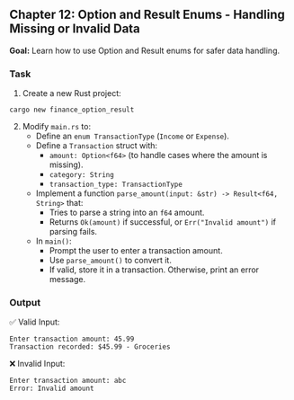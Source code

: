 ## Chapter 12: Option and Result Enums - Handling Missing or Invalid Data

**Goal:** Learn how to use Option and Result enums for safer data handling.

### Task
1. Create a new Rust project:
```shell
cargo new finance_option_result
```
2. Modify `main.rs` to:
   - Define an `enum TransactionType` (`Income` or `Expense`).
   - Define a `Transaction` struct with:
      - `amount: Option<f64>` (to handle cases where the amount is missing).
      - `category: String`
      - `transaction_type: TransactionType`
   - Implement a function `parse_amount(input: &str) -> Result<f64, String>` that:
      - Tries to parse a string into an `f64` amount.
      - Returns `Ok(amount)` if successful, or `Err("Invalid amount")` if parsing fails.
   - In `main()`:
      - Prompt the user to enter a transaction amount.
      - Use `parse_amount()` to convert it.
      - If valid, store it in a transaction. Otherwise, print an error message.

### Output
✅ Valid Input:
```
Enter transaction amount: 45.99
Transaction recorded: $45.99 - Groceries
```

❌ Invalid Input:
```
Enter transaction amount: abc
Error: Invalid amount
```
